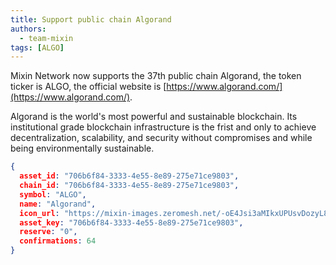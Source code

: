 ```yaml
---
title: Support public chain Algorand
authors:
  - team-mixin
tags: [ALGO]
---
```


Mixin Network now supports the 37th public chain Algorand, the token ticker is ALGO, the official website is [https://www.algorand.com/](https://www.algorand.com/).

<!-- truncate -->

Algorand is the world's most powerful and sustainable blockchain. Its institutional grade blockchain infrastructure is the frist and only to achieve decentralization, scalability, and security without compromises and while being environmentally sustainable.

```json
{
  asset_id: "706b6f84-3333-4e55-8e89-275e71ce9803",
  chain_id: "706b6f84-3333-4e55-8e89-275e71ce9803",
  symbol: "ALGO",
  name: "Algorand",
  icon_url: "https://mixin-images.zeromesh.net/-oE4Jsi3aMIkxUPUsvDozyL8D0ccmPkggIdIDu1z8THDQyJcCIsbNwC4amFBiRlkQiLNNjiuMBsNw8sAnehTuI0=s128";;,
  asset_key: "706b6f84-3333-4e55-8e89-275e71ce9803",
  reserve: "0",
  confirmations: 64
}
```
